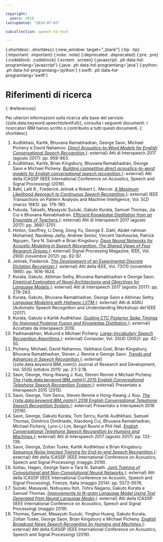 ```yaml
---

copyright:
  years: 2019
lastupdated: "2019-07-03"

subcollection: speech-to-text

---
```


{:shortdesc: .shortdesc}
{:new_window: target="_blank"}
{:tip: .tip}
{:important: .important}
{:note: .note}
{:deprecated: .deprecated}
{:pre: .pre}
{:codeblock: .codeblock}
{:screen: .screen}
{:javascript: .ph data-hd-programlang='javascript'}
{:java: .ph data-hd-programlang='java'}
{:python: .ph data-hd-programlang='python'}
{:swift: .ph data-hd-programlang='swift'}

# Riferimenti di ricerca
{: #references}

Per ulteriori informazioni sulla ricerca alla base del servizio {{site.data.keyword.speechtotextfull}}, consulta i seguenti documenti. I ricercatori IBM hanno scritto o contribuito a tutti questi documenti.
{: shortdesc}

1.  <a id="audhkhasi2017" style="border-bottom:none">Audhkhasi, Kartik, Bhuvana Ramabhadran, George Saon, Michael Picheny e David Nahamoo.</a> [*Direct Acoustics-to-Word Models for English Conversational Speech Recognition.*](https://www.isca-speech.org/archive/Interspeech_2017/pdfs/0546.PDF){: external} Atti di Interspeech 2017 (agosto 2017): pp. 959-963.
1.  <a id="audhkhasi2018" style="border-bottom:none">Audhkhasi, Kartik, Brian Kingsbury, Bhuvana Ramabhadran, George Saon e Michael Picheny.</a> [*Building competitive direct acoustics-to-word models for English conversational speech recognition.*](https://arxiv.org/pdf/1712.03133.pdf){: external} Atti della ICASSP (IEEE International Conference on Acoustics, Speech and Signal Processing) (2018).
1.  <a id="bahl1983" style="border-bottom:none">Bahl, Lalit R., Frederick Jelinek e Robert L. Mercer.</a> [*A Maximum Likelihood Approach to Continuous Speech Recognition.*](http://ieeexplore.ieee.org/xpl/login.jsp?tp=&arnumber=4767370&url=http%3A%2F%2Fieeexplore.ieee.org%2Fiel5%2F34%2F4767360%2F04767370.pdf%3Farnumber%3D4767370){: external} IEEE Transactions on Pattern Analysis and Machine Intelligence, Vol. 5(2) (marzo 1983): pp. 179-190.
1.  <a id="fukuda2017" style="border-bottom:none">Fukuda, Takashi, Masayuki Suzuki, Gakuto Kurata, Samuel Thomas, Jia Cui e Bhuvana Ramabhadran.</a> [*Efficient Knowledge Distillation from an Ensemble of Teachers.*](https://www.isca-speech.org/archive/Interspeech_2017/pdfs/0614.PDF){: external} Atti di Interspeech 2017 (agosto 2017): pp. 3697-3701.
1.  <a id="hinton2012" style="border-bottom:none">Hinton, Geoffrey, Li Deng, Dong Yu, George E. Dahl, Abdel-rahman Mohamed, Navdeep Jaitly, Andrew Senior, Vincent Vanhoucke, Patrick Nguyen, Tara N. Sainath e Brian Kingsbury.</a> [*Deep Neural Networks for Acoustic Modeling in Speech Recognition: The Shared Views of Four Research Groups.*](http://ieeexplore.ieee.org/xpl/articleDetails.jsp?arnumber=6296526){: external} Signal Processing Magazine, IEEE, Vol. 29(6) (novembre 2012): pp. 82-97.
1.  <a id="jelinek1985" style="border-bottom:none">Jelinek, Frederick.</a> [*The Development of an Experimental Discrete Dictation Recognizer.*](http://ieeexplore.ieee.org/xpl/login.jsp?tp=&arnumber=1457611&url=http%3A%2F%2Fieeexplore.ieee.org%2Fiel5%2F5%2F31355%2F01457611.pdf%3Farnumber%3D1457611){: external} Atti della IEEE, Vol. 73(11) (novembre 1985): pp. 1616-1624.
1.  <a id="kurata2017a" style="border-bottom:none">Kurata, Gakuto, Abhinav Sethy, Bhuvana Ramabhadran e George Saon.</a> [*Empirical Exploration of Novel Architectures and Objectives for Language Models.*](https://www.isca-speech.org/archive/Interspeech_2017/pdfs/0723.PDF){: external} Atti di Interspeech 2017 (agosto 2017): pp. 279-283.
1.  <a id="kurata2017b" style="border-bottom:none">Kurata, Gakuto, Bhuvana Ramabhadran, George Saon e Abhinav Sethy.</a> [*Language Modeling with Highway LSTM.*](https://arxiv.org/pdf/1709.06436.pdf){: external} Atti di ASRU (Automatic Speech Recognition and Understanding Workshop) del'IEEE (2017).
1.  <a id="kurata2019" style="border-bottom:none">Kurata, Gakuto e Kartik Audhkhasi.</a> [*Guiding CTC Posterior Spike Timings for Improved Posterior Fusion and Knowledge Distillation.*](https://arxiv.org/pdf/1904.08311.pdf){: external} Accettato da Interspeech 2019.
1.  <a id="padmanabhan2002" style="border-bottom:none">Padmanabhan, Mukund e Michael Picheny.</a> [*Large-Vocabulary Speech Recognition Algorithms.*](http://ieeexplore.ieee.org/xpl/login.jsp?tp=&arnumber=993770&url=http%3A%2F%2Fieeexplore.ieee.org%2Fiel5%2F2%2F21439%2F00993770.pdf%3Farnumber%3D993770){: external} Computer, Vol. 35(4) (2002): pp. 42-50.
1.  <a id="picheny2011" style="border-bottom:none">Picheny, Michael, David Nahamoo, Vaibhava Goel, Brian Kingsbury, Bhuvana Ramabhadran, Steven J. Rennie e George Saon.</a> [*Trends and Advances in Speech Recognition.*](http://ieeexplore.ieee.org/xpl/login.jsp?tp=&arnumber=6032775&url=http%3A%2F%2Fieeexplore.ieee.org%2Fxpls%2Fabs_all.jsp%3Farnumber%3D6032775){: external} {{site.data.keyword.IBM_notm}} Journal of Research and Development, Vol. 55(5) (ottobre 2011): pp. 2:1-2:18.
1.  <a id="saon2015" style="border-bottom:none">Saon, George, Hong-Kwang J. Kuo, Steven Rennie e Michael Picheny.</a> [*The {{site.data.keyword.IBM_notm}} 2015 English Conversational Telephone Speech Recognition System.*](https://arxiv.org/pdf/1505.05899.pdf){: external} Presentato a Interspeech 2015 (2015).
1.  <a id="saon2016" style="border-bottom:none">Saon, George, Tom Sercu, Steven Rennie e Hong-Kwang J. Kuo.</a> [*The {{site.data.keyword.IBM_notm}} 2016 English Conversational Telephone Speech Recognition System.*](https://arxiv.org/pdf/1604.08242v1.pdf){: external} Presentato a Interspeech 2016 (2016).
1.  <a id="saon2017" style="border-bottom:none">Saon, George, Gakuto Kurata, Tom Sercu, Kartik Audhkhasi, Samuel Thomas, Dimitrios Dimitriadis, Xiaodong Cui, Bhuvana Ramabhadran, Michael Picheny, Lynn-Li Lim, Bergul Roomi e Phil Hall.</a> [*English Conversational Telephone Speech Recognition by Humans and Machines.*](https://www.isca-speech.org/archive/Interspeech_2017/pdfs/0405.PDF){: external} Atti di Interspeech 2017 (agosto 2017): pp. 132-136.
1.  <a id="saon2019" style="border-bottom:none">Saon, George, Zoltan Tuske, Kartik Audhkhasi e Brian Kingsbury.</a> [*Sequence Noise Injected Training for End-to-end Speech Recognition.*](https://ieeexplore.ieee.org/document/8683706){: external} Atti della ICASSP (IEEE International Conference on Acoustics, Speech and Signal Processing) (maggio 2019).
1.  <a id="soltau2014" style="border-bottom:none">Soltau, Hagen, George Saon e Tara N. Sainath.</a> [*Joint Training of Convolutional and Non-Convolutional Neural Networks.*](http://ieeexplore.ieee.org/xpl/login.jsp?tp=&arnumber=6854669&url=http%3A%2F%2Fieeexplore.ieee.org%2Fxpls%2Fabs_all.jsp%3Farnumber%3D6854669){: external} Atti della ICASSP (IEEE International Conference on Acoustic, Speech and Signal Processing), Firenze, Italia (maggio 2014): pp. 5572-5576.
1.  <a id="suzuki2019" style="border-bottom:none">Suzuki, Masayuki, Nobuyasu Itoh, Tohru Nagano, Gakuto Kurata e Samuel Thomas.</a> [*Improvements to N-gram Language Model Using Text Generated from Neural Language Model.*](https://ieeexplore.ieee.org/document/8683481){: external} Atti della ICASSP (IEEE International Conference on Acoustics, Speech and Signal Processing) (maggio 2019).
1.  <a id="thomas2019" style="border-bottom:none">Thomas, Samuel, Masayuki Suzuki, Yinghui Huang, Gakuto Kurata, Zoltan Tuske, George Saon, Brian Kingsbury e Michael Picheny.</a> [*English Broadcast News Speech Recognition by Humans and Machines.*](https://arxiv.org/pdf/1904.13258.pdf){: external} Atti della ICASSP (IEEE International Conference on Acoustics, Speech and Signal Processing) (2019).
